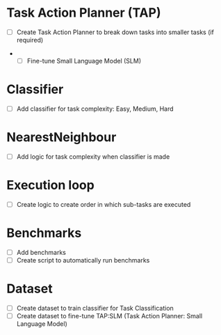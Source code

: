 # Task Action Planner (TAP)
- [ ] Create Task Action Planner to break down tasks into smaller tasks (if required)
- - [ ] Fine-tune Small Language Model (SLM)

# Classifier
- [ ] Add classifier for task complexity: Easy, Medium, Hard

# NearestNeighbour
- [ ] Add logic for task complexity when classifier is made

# Execution loop
- [ ] Create logic to create order in which sub-tasks are executed

# Benchmarks
- [ ] Add benchmarks
- [ ] Create script to automatically run benchmarks

# Dataset
- [ ] Create dataset to train classifier for Task Classification
- [ ] Create dataset to fine-tune TAP:SLM (Task Action Planner: Small Language Model)